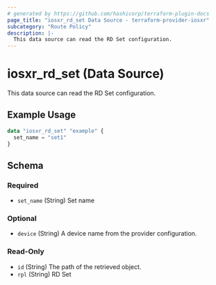 ```yaml
---
# generated by https://github.com/hashicorp/terraform-plugin-docs
page_title: "iosxr_rd_set Data Source - terraform-provider-iosxr"
subcategory: "Route Policy"
description: |-
  This data source can read the RD Set configuration.
---
```


# iosxr_rd_set (Data Source)

This data source can read the RD Set configuration.

## Example Usage

```terraform
data "iosxr_rd_set" "example" {
  set_name = "set1"
}
```

<!-- schema generated by tfplugindocs -->
## Schema

### Required

- `set_name` (String) Set name

### Optional

- `device` (String) A device name from the provider configuration.

### Read-Only

- `id` (String) The path of the retrieved object.
- `rpl` (String) RD Set

